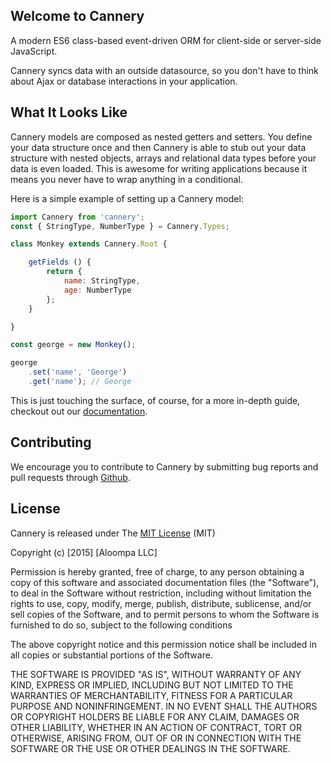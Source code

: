## Welcome to Cannery

A modern ES6 class-based event-driven ORM for client-side or server-side JavaScript.

Cannery syncs data with an outside datasource, so you don't have to think about Ajax or database interactions in your application.

## What It Looks Like

Cannery models are composed as nested getters and setters. You define your data structure once and then Cannery is able to stub out your data structure with nested objects, arrays and relational data types before your data is even loaded. This is awesome for writing applications because it means you never have to wrap anything in a conditional.

Here is a simple example of setting up a Cannery model:

```js
import Cannery from 'cannery';
const { StringType, NumberType } = Cannery.Types;

class Monkey extends Cannery.Root {

    getFields () {
        return {
            name: StringType,
            age: NumberType
        };
    }

}

const george = new Monkey();

george
    .set('name', 'George')
    .get('name'); // George
```

This is just touching the surface, of course, for a more in-depth guide, checkout out our [documentation](./docs/index.md).

## Contributing

We encourage you to contribute to Cannery by submitting bug reports and pull requests through [Github](http//github.com).

## License

Cannery is released under The [MIT License](http://www.opensource.org/licenses/MIT) (MIT)

Copyright (c) [2015] [Aloompa LLC]

Permission is hereby granted, free of charge, to any person obtaining a copy
of this software and associated documentation files (the "Software"), to deal
in the Software without restriction, including without limitation the rights
to use, copy, modify, merge, publish, distribute, sublicense, and/or sell
copies of the Software, and to permit persons to whom the Software is
furnished to do so, subject to the following conditions

The above copyright notice and this permission notice shall be included in all
copies or substantial portions of the Software.

THE SOFTWARE IS PROVIDED "AS IS", WITHOUT WARRANTY OF ANY KIND, EXPRESS OR IMPLIED, INCLUDING BUT NOT LIMITED TO THE WARRANTIES OF MERCHANTABILITY, FITNESS FOR A PARTICULAR PURPOSE AND NONINFRINGEMENT. IN NO EVENT SHALL THE AUTHORS OR COPYRIGHT HOLDERS BE LIABLE FOR ANY CLAIM, DAMAGES OR OTHER LIABILITY, WHETHER IN AN ACTION OF CONTRACT, TORT OR OTHERWISE, ARISING FROM,
OUT OF OR IN CONNECTION WITH THE SOFTWARE OR THE USE OR OTHER DEALINGS IN THE SOFTWARE.
